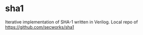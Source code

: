 # sha1

Iterative implementation of SHA-1 written in Verilog. 
Local repo of https://github.com/secworks/sha1